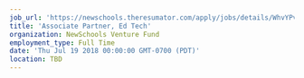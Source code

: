 ```yaml
---
job_url: 'https://newschools.theresumator.com/apply/jobs/details/WhvYPvQtlo?'
title: 'Associate Partner, Ed Tech'
organization: NewSchools Venture Fund
employment_type: Full Time
date: 'Thu Jul 19 2018 00:00:00 GMT-0700 (PDT)'
location: TBD
---
```

